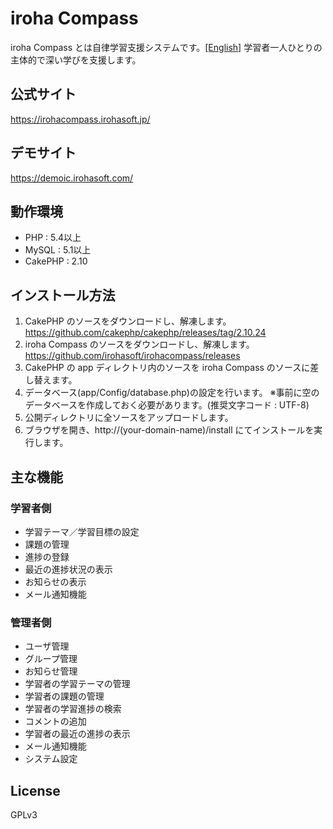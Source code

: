 # iroha Compass

iroha Compass とは自律学習支援システムです。[[English]](/README.en.md)
学習者一人ひとりの主体的で深い学びを支援します。

## 公式サイト
https://irohacompass.irohasoft.jp/

## デモサイト
https://demoic.irohasoft.com/

## 動作環境
* PHP : 5.4以上
* MySQL : 5.1以上
* CakePHP : 2.10

## インストール方法
1. CakePHP のソースをダウンロードし、解凍します。
https://github.com/cakephp/cakephp/releases/tag/2.10.24
2. iroha Compass のソースをダウンロードし、解凍します。
https://github.com/irohasoft/irohacompass/releases
3. CakePHP の app ディレクトリ内のソースを iroha Compass のソースに差し替えます。
4. データベース(app/Config/database.php)の設定を行います。
   ※事前に空のデータベースを作成しておく必要があります。(推奨文字コード : UTF-8)
5. 公開ディレクトリに全ソースをアップロードします。
6. ブラウザを開き、http://(your-domain-name)/install にてインストールを実行します。

## 主な機能
### 学習者側
* 学習テーマ／学習目標の設定
* 課題の管理
* 進捗の登録
* 最近の進捗状況の表示
* お知らせの表示
* メール通知機能

### 管理者側
* ユーザ管理
* グループ管理
* お知らせ管理
* 学習者の学習テーマの管理
* 学習者の課題の管理
* 学習者の学習進捗の検索
* コメントの追加
* 学習者の最近の進捗の表示
* メール通知機能
* システム設定


## License
GPLv3
